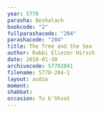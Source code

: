 ```yaml
---
year: 5770
parasha: Beshalach
bookcode: "2"
fullparashacode: "204"
parashacode: "204"
title: The Tree and the Sea
author: Rabbi Eliezer Hirsch
date: 2010-01-30
archivecode: 57702041
filename: 5770-204-1
layout: audio
moment: 
shabbat: 
occasion: Tu b'Shvat
---
```

